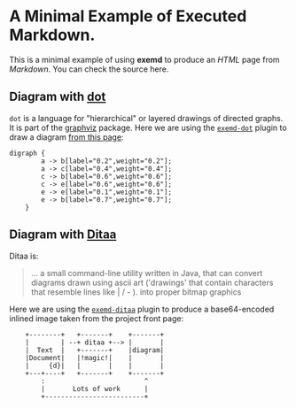 # A Minimal Example of Executed Markdown.

This is a minimal example of using **exemd** to produce an _HTML_ page from _Markdown_. You can check the source here.

## Diagram with [dot](http://www.graphviz.org/)
`dot` is a language for "hierarchical" or layered drawings of directed graphs. It is part of the [graphviz](http://www.graphviz.org/) package. Here we are using the [`exemd-dot`](https://www.npmjs.org/package/exemd-dot) plugin to draw a diagram [from this page](http://graphs.grevian.org/example):

```{dot ! }
digraph {
        a -> b[label="0.2",weight="0.2"];
        a -> c[label="0.4",weight="0.4"];
        c -> b[label="0.6",weight="0.6"];
        c -> e[label="0.6",weight="0.6"];
        e -> e[label="0.1",weight="0.1"];
        e -> b[label="0.7",weight="0.7"];
    }
```

## Diagram with [Ditaa](http://ditaa.sourceforge.net/) 

Ditaa is:

> ... a small command-line utility written in Java, that can convert diagrams drawn using ascii art ('drawings' that contain characters that resemble lines like | / - ). into proper bitmap graphics

Here we are using the [`exemd-ditaa`](https://www.npmjs.org/package/exemd-dot) plugin to produce a base64-encoded inlined image taken from the project front page:

```{ditaa ! }
    +--------+   +-------+    +-------+
    |        | --+ ditaa +--> |       |
    |  Text  |   +-------+    |diagram|
    |Document|   |!magic!|    |       |
    |     {d}|   |       |    |       |
    +---+----+   +-------+    +-------+
        :                         ^
        |       Lots of work      |
        +-------------------------+
```